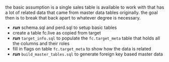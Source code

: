 the basic assumption is a single sales table is available to work with that has a lot of related data that came from master data tables originally.
the goal then is to break that back apart to whatever degree is necessary.

* _**run**_ schema.sql and perd.sql to setup basic tables
* create a table fc.live as copied from target
* _**run**_ `target_info.sql` to populate the `fc.target_meta` table that holds all the columns and their roles
* fill in flags on table `fc.target_meta` to show how the data is related
* _**run**_ `build_master_tables.sql` to generate foreign key based master data
